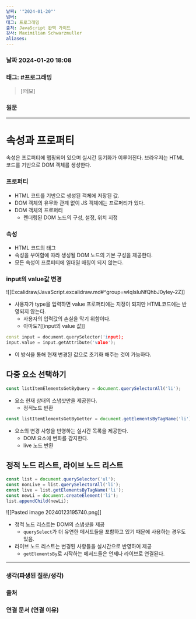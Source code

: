 ```yaml
---
날짜: '"2024-01-20"'
넘버: 
태그: 프로그래밍
출처: JavaScript 완벽 가이드
강사: Maximilian Schwarzmuller
aliases:
---
```

### 날짜  2024-01-20 18:08

### 태그: #프로그래밍 

>[!메모]
>

### 원문
---
# 속성과 프로퍼티
속성은 프로퍼티에 맵핑되어 있으며 실시간 동기화가 이루어진다.
브라우저는 HTML 코드를 기반으로 DOM 객체를 생성한다.
### 프로퍼티
- HTML 코드를 기반으로 생성된 객체에 저장된 값.
- DOM 객체의 유무와 관계 없이 JS 객체에는 프로퍼티가 있다.
-  DOM 객체의 프로퍼티
	- 렌더링된 DOM 노드의 구성, 설정, 위치 지정
### 속성
- HTML 코드의 태그
- 속성을 부여함에 따라 생성될 DOM 노드의 기본 구성을 제공한다.
- 모든 속성이 프로퍼티에 일대일 매칭이 되지 않는다.

### input의 value값 변경
![[Excalidraw/JavaScript.excalidraw.md#^group=wIqIsIuNfQhbJ0yIey-2Z]]
- 사용자가 type을 입력하면 value 프로퍼티에는 지정이 되지만 HTML코드에는 반영되지 않는다.
	- 사용자의 입력값의 손실을 막기 위함이다.
	- 아마도?[[input의 value 값]]
```cpp
const input = document.querySelector('input);
input.value = input.getAttribute('value');
```
- 이 방식을 통해 현재 변경된 값으로 초기화 해주는 것이 가능하다.
## 다중 요소 선택하기
```js
const listItemElementsGetByQuery = document.querySelectorAll('li');
```
- 요소 현재 상태의 스냅샷만을 제공한다.
	- 정적노드 반환
```js
const listItemElementsGetByGetter = document.getElementsByTagName('li'); 
```
- 요소의 변경 사항을 반영하는 실시간 목록을 제공한다.
	- DOM 요소에 변화를 감지한다.
	- live 노드 반환
## 정적 노드 리스트, 라이브 노드 리스트
```js
const list = document.querySelector('ul');
const nonLive = list.querySelectorAll('li');
const live = list.getElementsByTagName('li');
const newLi = document.createElement('li');
list.appendChild(newLi);
```
![[Pasted image 20240123195740.png]]
- 정적 노드 리스트는 DOM의 스냅샷을 제공
	- `querySelect`가 더 유연한 메서드들을 포함하고 있기 때문에 사용하는 경우도 있음.
- 라이브 노드 리스트는 변경된 사항들을 실시간으로 반영하여 제공
	- `getElementsBy`로 시작하는 메서드들은 언제나 라이브로 연결된다.

---
### 생각(파생된 질문/생각)

### 출처

### 연결 문서 (연결 이유)
